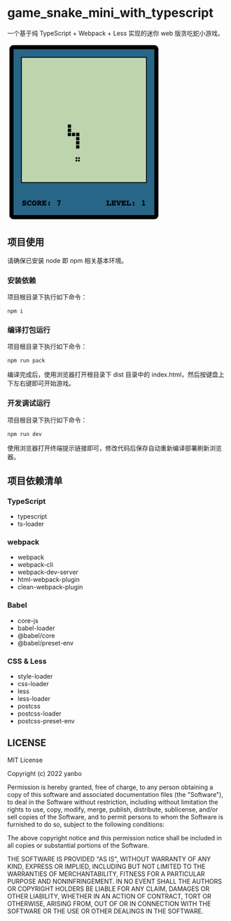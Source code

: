 # game_snake_mini_with_typescript

一个基于纯 TypeScript + Webpack + Less 实现的迷你 web 版贪吃蛇小游戏。

<div><img src="https://github.com/yanbober/game_snake_mini_with_typescript/blob/main/images/photo.png" width="350"></div>

## 项目使用

请确保已安装 node 即 npm 相关基本环境。

### 安装依赖

项目根目录下执行如下命令：

```
npm i
```

### 编译打包运行

项目根目录下执行如下命令：

```
npm run pack
```

编译完成后，使用浏览器打开根目录下 dist 目录中的 index.html，然后按键盘上下左右键即可开始游戏。

### 开发调试运行

项目根目录下执行如下命令：

```
npm run dev
```
使用浏览器打开终端提示链接即可，修改代码后保存自动重新编译部署刷新浏览器。

## 项目依赖清单

### TypeScript

- typescript
- ts-loader

### webpack

- webpack
- webpack-cli
- webpack-dev-server
- html-webpack-plugin
- clean-webpack-plugin

### Babel

- core-js
- babel-loader
- @babel/core
- @babel/preset-env

### CSS & Less

- style-loader
- css-loader
- less
- less-loader
- postcss
- postcss-loader
- postcss-preset-env

## LICENSE

MIT License

Copyright (c) 2022 yanbo

Permission is hereby granted, free of charge, to any person obtaining a copy
of this software and associated documentation files (the "Software"), to deal
in the Software without restriction, including without limitation the rights
to use, copy, modify, merge, publish, distribute, sublicense, and/or sell
copies of the Software, and to permit persons to whom the Software is
furnished to do so, subject to the following conditions:

The above copyright notice and this permission notice shall be included in all
copies or substantial portions of the Software.

THE SOFTWARE IS PROVIDED "AS IS", WITHOUT WARRANTY OF ANY KIND, EXPRESS OR
IMPLIED, INCLUDING BUT NOT LIMITED TO THE WARRANTIES OF MERCHANTABILITY,
FITNESS FOR A PARTICULAR PURPOSE AND NONINFRINGEMENT. IN NO EVENT SHALL THE
AUTHORS OR COPYRIGHT HOLDERS BE LIABLE FOR ANY CLAIM, DAMAGES OR OTHER
LIABILITY, WHETHER IN AN ACTION OF CONTRACT, TORT OR OTHERWISE, ARISING FROM,
OUT OF OR IN CONNECTION WITH THE SOFTWARE OR THE USE OR OTHER DEALINGS IN THE
SOFTWARE.
